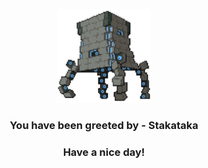 <p align="center">
    <img src="https://raw.githubusercontent.com/PokeAPI/sprites/master/sprites/pokemon/805.png" width="150" height="150">
</p>
<h3 align="center">You have been greeted by - <b>Stakataka</b></h3>
<h3 align="center">Have a nice day!</h3>
